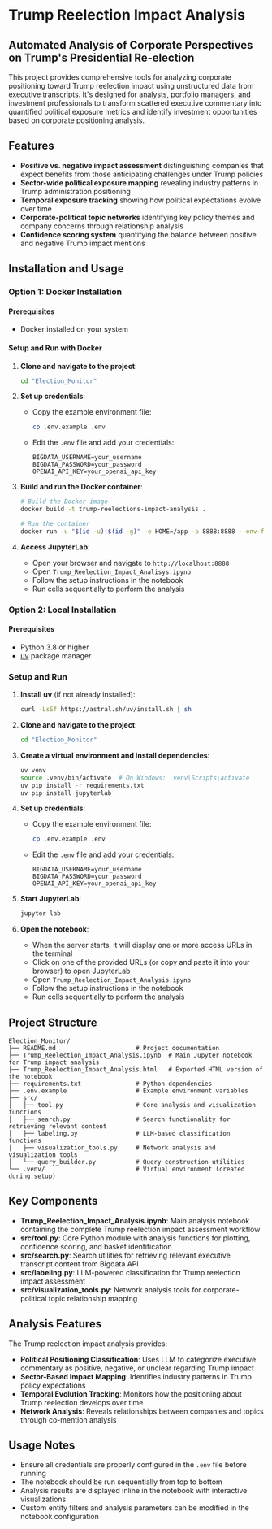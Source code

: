 # Trump Reelection Impact Analysis

## Automated Analysis of Corporate Perspectives on Trump's Presidential Re-election

This project provides comprehensive tools for analyzing corporate positioning toward Trump reelection impact using unstructured data from executive transcripts. It's designed for analysts, portfolio managers, and investment professionals to transform scattered executive commentary into quantified political exposure metrics and identify investment opportunities based on corporate positioning analysis.

## Features

- **Positive vs. negative impact assessment** distinguishing companies that expect benefits from those anticipating challenges under Trump policies
- **Sector-wide political exposure mapping** revealing industry patterns in Trump administration positioning
- **Temporal exposure tracking** showing how political expectations evolve over time
- **Corporate-political topic networks** identifying key policy themes and company concerns through relationship analysis
- **Confidence scoring system** quantifying the balance between positive and negative Trump impact mentions


## Installation and Usage

### Option 1: Docker Installation

#### Prerequisites
- Docker installed on your system


#### Setup and Run with Docker

1. **Clone and navigate to the project**:
   ```bash
   cd "Election_Monitor"
   ```

2. **Set up credentials**:
   - Copy the example environment file:
     ```bash
     cp .env.example .env
     ```
   - Edit the `.env` file and add your credentials:
     ```
     BIGDATA_USERNAME=your_username
     BIGDATA_PASSWORD=your_password
     OPENAI_API_KEY=your_openai_api_key
     ```

3. **Build and run the Docker container**:
   ```bash
   # Build the Docker image
   docker build -t trump-reelections-impact-analysis .
   
   # Run the container
   docker run -u "$(id -u):$(id -g)" -e HOME=/app -p 8888:8888 --env-file .env -v "$(pwd)":/app trump-reelections-impact-analysis
   ```


4. **Access JupyterLab**:
   - Open your browser and navigate to `http://localhost:8888`
   - Open `Trump_Reelection_Impact_Analisys.ipynb`
   - Follow the setup instructions in the notebook
   - Run cells sequentially to perform the analysis


### Option 2: Local Installation

#### Prerequisites
- Python 3.8 or higher
- [uv](https://github.com/astral-sh/uv) package manager

### Setup and Run

1. **Install uv** (if not already installed):
   ```bash
   curl -LsSf https://astral.sh/uv/install.sh | sh
   ```

2. **Clone and navigate to the project**:
   ```bash
   cd "Election_Monitor"
   ```

3. **Create a virtual environment and install dependencies**:
   ```bash
   uv venv
   source .venv/bin/activate  # On Windows: .venv\Scripts\activate
   uv pip install -r requirements.txt
   uv pip install jupyterlab
   ```

4. **Set up credentials**:
   - Copy the example environment file:
     ```bash
     cp .env.example .env
     ```
   - Edit the `.env` file and add your credentials:
     ```
     BIGDATA_USERNAME=your_username
     BIGDATA_PASSWORD=your_password
     OPENAI_API_KEY=your_openai_api_key
     ```

5. **Start JupyterLab**:
   ```bash
   jupyter lab
   ```

6. **Open the notebook**:
   - When the server starts, it will display one or more access URLs in the terminal
   - Click on one of the provided URLs (or copy and paste it into your browser) to open JupyterLab
   - Open `Trump_Reelection_Impact_Analysis.ipynb`
   - Follow the setup instructions in the notebook
   - Run cells sequentially to perform the analysis



## Project Structure

```
Election_Monitor/
├── README.md                      # Project documentation
├── Trump_Reelection_Impact_Analysis.ipynb  # Main Jupyter notebook for Trump impact analysis
├── Trump_Reelection_Impact_Analysis.html   # Exported HTML version of the notebook
├── requirements.txt               # Python dependencies
├── .env.example                   # Example environment variables
├── src/
│   ├── tool.py                    # Core analysis and visualization functions
│   ├── search.py                  # Search functionality for retrieving relevant content
│   ├── labeling.py                # LLM-based classification functions
│   ├── visualization_tools.py     # Network analysis and visualization tools
│   └── query_builder.py           # Query construction utilities
└── .venv/                         # Virtual environment (created during setup)
```

## Key Components

- **Trump_Reelection_Impact_Analysis.ipynb**: Main analysis notebook containing the complete Trump reelection impact assessment workflow
- **src/tool.py**: Core Python module with analysis functions for plotting, confidence scoring, and basket identification
- **src/search.py**: Search utilities for retrieving relevant executive transcript content from Bigdata API
- **src/labeling.py**: LLM-powered classification for Trump reelection impact assessment
- **src/visualization_tools.py**: Network analysis tools for corporate-political topic relationship mapping

## Analysis Features

The Trump reelection impact analysis provides:
- **Political Positioning Classification**: Uses LLM to categorize executive commentary as positive, negative, or unclear regarding Trump impact
- **Sector-Based Impact Mapping**: Identifies industry patterns in Trump policy expectations
- **Temporal Evolution Tracking**: Monitors how the positioning about Trump reelection develops over time
- **Network Analysis**: Reveals relationships between companies and topics through co-mention analysis


## Usage Notes

- Ensure all credentials are properly configured in the `.env` file before running
- The notebook should be run sequentially from top to bottom
- Analysis results are displayed inline in the notebook with interactive visualizations
- Custom entity filters and analysis parameters can be modified in the notebook configuration
